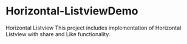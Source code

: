 # Horizontal-ListviewDemo
Horizontal Listview
This project includes implementation of Horizontal Listview with share and Like functionality.


